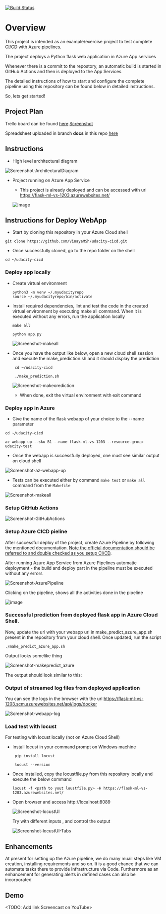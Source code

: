 [![Build Status](https://dev.azure.com/vinayasharanappanavar/udacity-cicd/_apis/build/status%2FVinayaMSh.udacity-cicd?branchName=main)](https://dev.azure.com/vinayasharanappanavar/udacity-cicd/_build/latest?definitionId=8&branchName=main)

# Overview

This project is intended as an example/exercise project to test complete CI/CD with Azure pipelines.

The project deploys a Python flask web application in Azure App services

Whenever there is a commit to the repostory, an automatic build is started in GitHub Actions and then is deployed to the App Services

The detailed instructions of how to start and configure the complete pipeline using this repository can be found below in detailed instructions. 

So, lets get started!

## Project Plan

Trello board can be found [here](https://trello.com/invite/b/jOc8RFqQ/ATTIff73aa56ac5ab497ebc567a09ca9f6ccAAD9AD5D/udacity-cicd)  [Screenshot](https://github.com/VinayaMSh/udacity-cicd/blob/52b511c6693bc6e2989c1cb8f5f3cfbd84e96d7f/Screenshot-Trello.png)


Spreadsheet uploaded in branch **docs** in this repo [here](https://github.com/VinayaMSh/udacity-cicd/blob/6f93c75a8fde27067d9f9f752de37504ac12a952/project-management-template.xlsx)

## Instructions

 
* High level architectural diagram


![Screenshot-ArchitecturalDiagram](https://github.com/VinayaMSh/udacity-cicd/assets/37274214/8d7157f7-e69a-494c-a4b2-d74105e4a746)



* Project running on Azure App Service
  -  This project is already deployed and can be accessed with url https://flask-ml-vs-1203.azurewebsites.net/

    ![image](https://github.com/VinayaMSh/udacity-cicd/assets/37274214/0d89fbe5-ce2c-46bf-aded-af84c44f40ca)



## Instructions for Deploy WebApp

  -  Start by cloning this repository in your Azure Cloud shell
  
  ```
  git clone https://github.com/VinayaMSh/udacity-cicd.git
  ```

  -  Once successfully cloned, go to the repo folder on the shell
     
  ```
  cd ~/udacity-cicd
  ```
  ###  Deploy app locally 

  -  Create virtual environment
        ```
        python3 -m venv ~/.myudacityrepo
        source ~/.myudacityrepo/bin/activate
        ```
  -  Install required dependencies, lint and test the code in the created virtual environment by executing make all command. When it is executed without any errors, run the application locally
        ```
        make all

        python app.py
        ```
        ![Screenshot-makeall](https://github.com/VinayaMSh/udacity-cicd/assets/37274214/bcc1feb5-ed9a-4f90-ac4f-0972dae71611)

  -   Once you have the output like below, open a new cloud shell session and execute the make_prediction.sh and it should display the prediction
       ```
        cd ~/udacity-cicd

        ./make_prediction.sh
        ```
      ![Screenshot-makeorediction](https://github.com/VinayaMSh/udacity-cicd/assets/37274214/3fcad713-678a-47ee-bb39-5e919eaebb5e)


        - When done, exit the virtual environment with exit command

  ### Deploy app in Azure
      
  -  Give the name of the flask webapp of your choice to the --name parameter
  ```
  cd ~/udacity-cicd

  az webapp up --sku B1 --name flask-ml-vs-1203 --resource-group udacity-test
  ```
   
  -  Once the webapp is successfully deployed, one must see similar output on cloud shell
  
  ![Screenshot-az-webapp-up](https://github.com/VinayaMSh/udacity-cicd/assets/37274214/b5e35e08-1e89-4b6d-b116-a8d32ff7ed33)


  -  Tests can be executed either by command `make test` or  `make all` command from the `Makefile`

  
  ![Screenshot-makeall](https://github.com/VinayaMSh/udacity-cicd/assets/37274214/0e02688a-93c5-4410-942b-0311b705e045)

### Setup GitHub Actions


![Screenshot-GitHubActions](https://github.com/VinayaMSh/udacity-cicd/assets/37274214/33f87a6a-c1be-4f1c-a82e-adbf77949cdb)

### Setup Azure CICD pieline

  After successful deploy of the project, create Azure Pipeline by following the mentioned documentation.  [Note the official documentation should be referred to and double checked as you setup CI/CD](https://docs.microsoft.com/en-us/azure/devops/pipelines/ecosystems/python-webapp?view=azure-devops).

  After running Azure App Service from Azure Pipelines automatic deployment - the build and deploy part in the pipeline must be executed without any errors
  
  ![Screenshot-AzurePipeline](https://github.com/VinayaMSh/udacity-cicd/assets/37274214/6adab905-4613-405a-8020-8ae12ea38bfa)

  Clicking on the pipeline, shows all the activities done in the pipeline

  ![image](https://github.com/VinayaMSh/udacity-cicd/assets/37274214/a7acaa8c-a6cd-4e60-9660-b82badc78363)


### Successful prediction from deployed flask app in Azure Cloud Shell.
   
   Now, update the url with your webapp url in make_predict_azure_app.sh present in the repository from your cloud shell. Once updated, run the script
  
  ```
  ./make_predict_azure_app.sh
  ```

  Output looks somelike thing

  ![Screenshot-makepredict_azure](https://github.com/VinayaMSh/udacity-cicd/assets/37274214/6902c978-13a3-4217-90cb-0738e848f606)

The output should look similar to this:


### Output of streamed log files from deployed application

  You can see  the logs in the browser with the url https://flask-ml-vs-1203.scm.azurewebsites.net/api/logs/docker
  

  ![Screenshot-webapp-log](https://github.com/VinayaMSh/udacity-cicd/assets/37274214/b3c3de94-e842-4871-b685-69b050c47918)

### Load test with locust

  For testing with locust locally (not on Azure Cloud Shell)

  -  Install locust in your command prompt on Windows machine
    
     ```
      pip install locust

      locust --version
     ```
     
  -  Once installed, copy the locustfile.py from this repository locally and execute the below command

      ```
      locust -f <path to yout loustfile.py> -H https://flask-ml-vs-1203.azurewebsites.net/
     ```
  - Open browser and access  http://localhost:8089
 
    ![Screenshot-locustUI](https://github.com/VinayaMSh/udacity-cicd/assets/37274214/7b118d83-a5b9-43e3-bf02-7d0f64b1113b)

    Try with different inputs , and control the output

    
    ![Screenshot-locustUI-Tabs](https://github.com/VinayaMSh/udacity-cicd/assets/37274214/4e62d35c-d6cf-4c80-8952-69a77e27bd44)

## Enhancements

At present for setting up the Azure pipeline, we do many muail steps like VM creation, installing requirements and so on.
It is a good chance that we can automate tasks there to provide Infrastructure via Code.
Furthermore as an enhancement for generating alerts in defined cases can also be incorporated

## Demo 

<TODO: Add link Screencast on YouTube>


